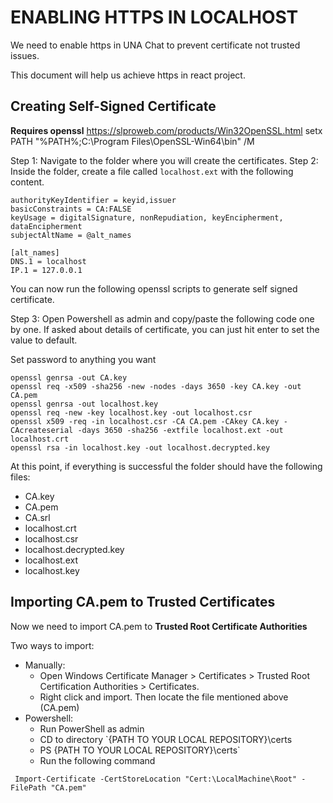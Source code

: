 # ENABLING HTTPS IN LOCALHOST

We need to enable https in UNA Chat to prevent certificate not trusted issues.

This document will help us achieve https in react project.

## Creating Self-Signed Certificate

**Requires openssl**
https://slproweb.com/products/Win32OpenSSL.html
setx PATH "%PATH%;C:\Program Files\OpenSSL-Win64\bin" /M

Step 1: Navigate to the folder where you will create the certificates.
Step 2: Inside the folder, create a file called `localhost.ext` with the following content.

```
authorityKeyIdentifier = keyid,issuer
basicConstraints = CA:FALSE
keyUsage = digitalSignature, nonRepudiation, keyEncipherment, dataEncipherment
subjectAltName = @alt_names

[alt_names]
DNS.1 = localhost
IP.1 = 127.0.0.1
```

You can now run the following openssl scripts to generate self signed certificate.

Step 3: Open Powershell as admin and copy/paste the following code one by one. If asked about details of certificate, you can just hit enter to set the value to default.

Set password to anything you want

```
openssl genrsa -out CA.key
openssl req -x509 -sha256 -new -nodes -days 3650 -key CA.key -out CA.pem
openssl genrsa -out localhost.key
openssl req -new -key localhost.key -out localhost.csr
openssl x509 -req -in localhost.csr -CA CA.pem -CAkey CA.key -CAcreateserial -days 3650 -sha256 -extfile localhost.ext -out localhost.crt
openssl rsa -in localhost.key -out localhost.decrypted.key
```

At this point, if everything is successful the folder should have the following files:

- CA.key
- CA.pem
- CA.srl
- localhost.crt
- localhost.csr
- localhost.decrypted.key
- localhost.ext
- localhost.key

## Importing CA.pem to Trusted Certificates

Now we need to import CA.pem to **Trusted Root Certificate Authorities**

Two ways to import:

- Manually:
  - Open Windows Certificate Manager > Certificates > Trusted Root Certification Authorities > Certificates.
  - Right click and import. Then locate the file mentioned above (CA.pem)
- Powershell:
  - Run PowerShell as admin
  - CD to directory `{PATH TO YOUR LOCAL REPOSITORY}\certs
  - PS {PATH TO YOUR LOCAL REPOSITORY}\certs`
  - Run the following command

```
 Import-Certificate -CertStoreLocation "Cert:\LocalMachine\Root" -FilePath "CA.pem"
```

